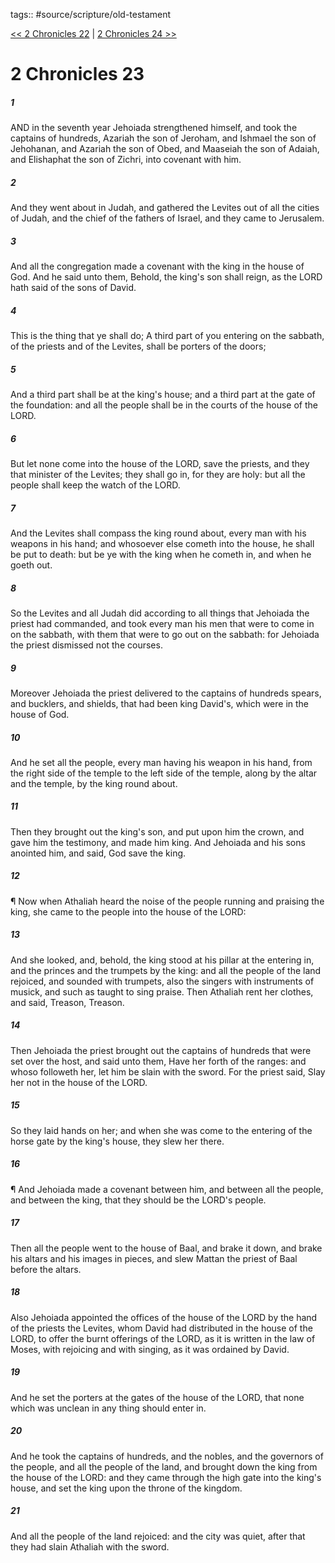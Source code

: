 tags:: #source/scripture/old-testament

[<< 2 Chronicles 22](/old-testament/14_2_Chronicles/2_Chronicles_22.md) | [2 Chronicles 24 >>](/old-testament/14_2_Chronicles/2_Chronicles_24.md)

# 2 Chronicles 23

##### 1

AND in the seventh year Jehoiada strengthened himself, and took the captains of hundreds, Azariah the son of Jeroham, and Ishmael the son of Jehohanan, and Azariah the son of Obed, and Maaseiah the son of Adaiah, and Elishaphat the son of Zichri, into covenant with him.

##### 2

And they went about in Judah, and gathered the Levites out of all the cities of Judah, and the chief of the fathers of Israel, and they came to Jerusalem.

##### 3

And all the congregation made a covenant with the king in the house of God. And he said unto them, Behold, the king's son shall reign, as the LORD hath said of the sons of David.

##### 4

This is the thing that ye shall do; A third part of you entering on the sabbath, of the priests and of the Levites, shall be porters of the doors;

##### 5

And a third part shall be at the king's house; and a third part at the gate of the foundation: and all the people shall be in the courts of the house of the LORD.

##### 6

But let none come into the house of the LORD, save the priests, and they that minister of the Levites; they shall go in, for they are holy: but all the people shall keep the watch of the LORD.

##### 7

And the Levites shall compass the king round about, every man with his weapons in his hand; and whosoever else cometh into the house, he shall be put to death: but be ye with the king when he cometh in, and when he goeth out.

##### 8

So the Levites and all Judah did according to all things that Jehoiada the priest had commanded, and took every man his men that were to come in on the sabbath, with them that were to go out on the sabbath: for Jehoiada the priest dismissed not the courses.

##### 9

Moreover Jehoiada the priest delivered to the captains of hundreds spears, and bucklers, and shields, that had been king David's, which were in the house of God.

##### 10

And he set all the people, every man having his weapon in his hand, from the right side of the temple to the left side of the temple, along by the altar and the temple, by the king round about.

##### 11

Then they brought out the king's son, and put upon him the crown, and gave him the testimony, and made him king. And Jehoiada and his sons anointed him, and said, God save the king.

##### 12

¶ Now when Athaliah heard the noise of the people running and praising the king, she came to the people into the house of the LORD:

##### 13

And she looked, and, behold, the king stood at his pillar at the entering in, and the princes and the trumpets by the king: and all the people of the land rejoiced, and sounded with trumpets, also the singers with instruments of musick, and such as taught to sing praise. Then Athaliah rent her clothes, and said, Treason, Treason.

##### 14

Then Jehoiada the priest brought out the captains of hundreds that were set over the host, and said unto them, Have her forth of the ranges: and whoso followeth her, let him be slain with the sword. For the priest said, Slay her not in the house of the LORD.

##### 15

So they laid hands on her; and when she was come to the entering of the horse gate by the king's house, they slew her there.

##### 16

¶ And Jehoiada made a covenant between him, and between all the people, and between the king, that they should be the LORD's people.

##### 17

Then all the people went to the house of Baal, and brake it down, and brake his altars and his images in pieces, and slew Mattan the priest of Baal before the altars.

##### 18

Also Jehoiada appointed the offices of the house of the LORD by the hand of the priests the Levites, whom David had distributed in the house of the LORD, to offer the burnt offerings of the LORD, as it is written in the law of Moses, with rejoicing and with singing, as it was ordained by David.

##### 19

And he set the porters at the gates of the house of the LORD, that none which was unclean in any thing should enter in.

##### 20

And he took the captains of hundreds, and the nobles, and the governors of the people, and all the people of the land, and brought down the king from the house of the LORD: and they came through the high gate into the king's house, and set the king upon the throne of the kingdom.

##### 21

And all the people of the land rejoiced: and the city was quiet, after that they had slain Athaliah with the sword.
